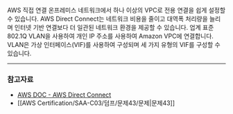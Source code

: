 AWS 직접 연결 온프레미스 네트워크에서 하나 이상의 VPC로 전용 연결을 쉽게 설정할 수 있습니다. AWS Direct Connect는 네트워크 비용을 줄이고 대역폭 처리량을 늘리며 인터넷 기반 연결보다 더 일관된 네트워크 환경을 제공할 수 있습니다. 업계 표준 802.1Q VLAN을 사용하여 개인 IP 주소를 사용하여 Amazon VPC에 연결합니다. VLAN은 가상 인터페이스(VIF)를 사용하여 구성되며 세 가지 유형의 VIF를 구성할 수 있습니다.

---
### 참고자료
- [AWS DOC - AWS Direct Connect](https://docs.aws.amazon.com/whitepapers/latest/aws-vpc-connectivity-options/aws-direct-connect.html)
- [[AWS Certification/SAA-C03/덤프/문제43/문제|문제43]]